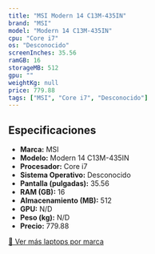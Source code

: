 ```yaml
---
title: "MSI Modern 14 C13M-435IN"
brand: "MSI"
model: "Modern 14 C13M-435IN"
cpu: "Core i7"
os: "Desconocido"
screenInches: 35.56
ramGB: 16
storageMB: 512
gpu: ""
weightKg: null
price: 779.88
tags: ["MSI", "Core i7", "Desconocido"]
---
```

## Especificaciones

- **Marca:** MSI
- **Modelo:** Modern 14 C13M-435IN
- **Procesador:** Core i7
- **Sistema Operativo:** Desconocido
- **Pantalla (pulgadas):** 35.56
- **RAM (GB):** 16
- **Almacenamiento (MB):** 512
- **GPU:** N/D
- **Peso (kg):** N/D
- **Precio:** 779.88

[:rocket: Ver más laptops por marca](/brand/msi)
